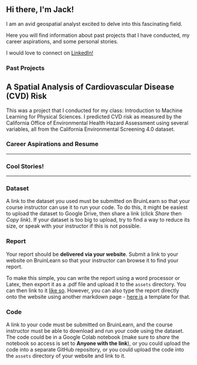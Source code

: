 ## Hi there, I'm Jack!

I am an avid geospatial analyst excited to delve into this fascinating field.

Here you will find information about past projects that I have conducted, my career aspirations, and some personal stories.

I would love to connect on [LinkedIn!](www.linkedin.com/in/jack-daley-0b96a022b)


### Past Projects

## A Spatial Analysis of Cardiovascular Disease (CVD) Risk
This was a project that I conducted for my class: Introduction to Machine Learning for Physical Sciences. I predicted CVD risk as measured by the California Office of Environmental Health Hazard Assessment using several variables, all from the California Environmental Screening 4.0 dataset. 

### Career Aspirations and Resume


***

### Cool Stories!


***


### Dataset

A link to the dataset you used must be submitted on BruinLearn so that your course instructor can use it to run your code. To do this, it might be easiest to upload the dataset to Google Drive, then share a link (click *Share* then *Copy link*). If your dataset is too big to upload, try to find a way to reduce its size, or speak with your instructor if this is not possible.

### Report

Your report should be **delivered via your website**. Submit a link to your website on BruinLearn so that your instructor can browse it to find your report. 

To make this simple, you can write the report using a word processor or Latex, then export it as a .pdf file and upload it to the `assets` directory. You can then link to it [like so](/assets/project_demo.pdf). However, you can also type the report directly onto the website using another markdown page - [here is](/project.md) a template for that.

### Code

A link to your code must be submitted on BruinLearn, and the course instructor must be able to download and run your code using the dataset. The code could be in a Google Colab notebook (make sure to *share* the notebook so access is set to **Anyone with the link**), or you could upload the code into a separate GitHub repository, or you could upload the code into the `assets` directory of your website and link to it. 
